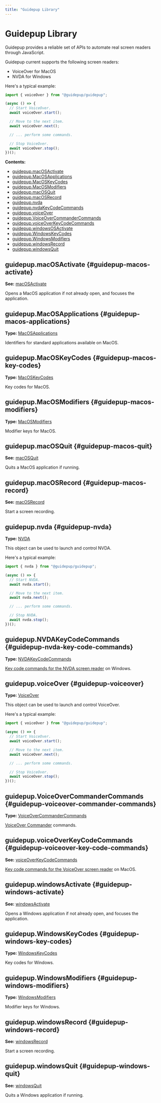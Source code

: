 ```yaml
---
title: "Guidepup Library"
---
```


# Guidepup Library

Guidepup provides a reliable set of APIs to automate real screen readers through JavaScript.

Guidepup current supports the following screen readers:

- VoiceOver for MacOS
- NVDA for Windows

Here's a typical example:

```ts
import { voiceOver } from "@guidepup/guidepup";

(async () => {
  // Start VoiceOver.
  await voiceOver.start();

  // Move to the next item.
  await voiceOver.next();

  // ... perform some commands.

  // Stop VoiceOver.
  await voiceOver.stop();
})();
```

**Contents:**

- [guidepup.macOSActivate](./class-guidepup#guidepup-macos-activate)
- [guidepup.MacOSApplications](./class-guidepup#guidepup-macos-applications)
- [guidepup.MacOSKeyCodes](./class-guidepup#guidepup-macos-key-codes)
- [guidepup.MacOSModifiers](./class-guidepup#guidepup-macos-modifiers)
- [guidepup.macOSQuit](./class-guidepup#guidepup-macos-quit)
- [guidepup.macOSRecord](./class-guidepup#guidepup-macos-record)
- [guidepup.nvda](./class-guidepup#guidepup-nvda)
- [guidepup.nvdaKeyCodeCommands](./class-guidepup#guidepup-nvda-key-code-commands)
- [guidepup.voiceOver](./class-guidepup#guidepup-voiceover)
- [guidepup.VoiceOverCommanderCommands](./class-guidepup#guidepup-voiceover-commander-commands)
- [guidepup.voiceOverKeyCodeCommands](./class-guidepup#guidepup-voiceover-key-code-commands)
- [guidepup.windowsOSActivate](./class-guidepup#guidepup-windows-activate)
- [guidepup.WindowsKeyCodes](./class-guidepup#guidepup-windows-key-codes)
- [guidepup.WindowsModifiers](./class-guidepup#guidepup-windows-modifiers)
- [guidepup.windowsRecord](./class-guidepup#guidepup-windows-record)
- [guidepup.windowsQuit](./class-guidepup#guidepup-windows-quit)

## guidepup.macOSActivate {#guidepup-macos-activate}

**See:** [macOSActivate]

Opens a MacOS application if not already open, and focuses the application.

## guidepup.MacOSApplications {#guidepup-macos-applications}

**Type:** [MacOSApplications]

Identifiers for standard applications available on MacOS.

## guidepup.MacOSKeyCodes {#guidepup-macos-key-codes}

**Type:** [MacOSKeyCodes]

Key codes for MacOS.

## guidepup.MacOSModifiers {#guidepup-macos-modifiers}

**Type:** [MacOSModifiers]

Modifier keys for MacOS.

## guidepup.macOSQuit {#guidepup-macos-quit}

**See:** [macOSQuit]

Quits a MacOS application if running.

## guidepup.macOSRecord {#guidepup-macos-record}

**See:** [macOSRecord]

Start a screen recording.

## guidepup.nvda {#guidepup-nvda}

**Type:** [NVDA]

This object can be used to launch and control NVDA.

Here's a typical example:

```ts
import { nvda } from "@guidepup/guidepup";

(async () => {
  // Start NVDA.
  await nvda.start();

  // Move to the next item.
  await nvda.next();

  // ... perform some commands.

  // Stop NVDA.
  await nvda.stop();
})();
```

## guidepup.NVDAKeyCodeCommands {#guidepup-nvda-key-code-commands}

**Type:** [NVDAKeyCodeCommands]

[Key code commands for the NVDA screen reader](https://www.nvaccess.org/files/nvda/releases/2021.2/documentation/keyCommands.html) on Windows.

## guidepup.voiceOver {#guidepup-voiceover}

**Type:** [VoiceOver]

This object can be used to launch and control VoiceOver.

Here's a typical example:

```ts
import { voiceOver } from "@guidepup/guidepup";

(async () => {
  // Start VoiceOver.
  await voiceOver.start();

  // Move to the next item.
  await voiceOver.next();

  // ... perform some commands.

  // Stop VoiceOver.
  await voiceOver.stop();
})();
```

## guidepup.VoiceOverCommanderCommands {#guidepup-voiceover-commander-commands}

**Type:** [VoiceOverCommanderCommands]

[VoiceOver Commander](https://support.apple.com/en-gb/guide/voiceover/cpvoukbcmdr/mac) commands.

## guidepup.voiceOverKeyCodeCommands {#guidepup-voiceover-key-code-commands}

**See:** [voiceOverKeyCodeCommands]

[Key code commands for the VoiceOver screen reader](https://www.apple.com/voiceover/info/guide/_1131.html) on MacOS.

## guidepup.windowsActivate {#guidepup-windows-activate}

**See:** [windowsActivate]

Opens a Windows application if not already open, and focuses the application.

## guidepup.WindowsKeyCodes {#guidepup-windows-key-codes}

**Type:** [WindowsKeyCodes]

Key codes for Windows.

## guidepup.WindowsModifiers {#guidepup-windows-modifiers}

**Type:** [WindowsModifiers]

Modifier keys for Windows.

## guidepup.windowsRecord {#guidepup-windows-record}

**See:** [windowsRecord]

Start a screen recording.

## guidepup.windowsQuit {#guidepup-windows-quit}

**See:** [windowsQuit]

Quits a Windows application if running.

[macosactivate]: ./class-macos-activate "macOSActivate"
[macosapplications]: ./class-macos-applications "MacOSApplications"
[macoskeycodes]: ./class-macos-key-codes "MacOSKeyCodes"
[macosmodifiers]: ./class-macos-modifiers "MacOSModifiers"
[macosquit]: ./class-macos-quit "macOSQuit"
[macosrecord]: ./class-macos-record "macOSRecord"
[nvda]: ./class-nvda "NVDA"
[nvdakeycodecommands]: ./class-nvda-key-code-commands "NVDAKeyCodeCommands"
[voiceover]: ./class-voiceover "VoiceOver"
[voiceovercommandercommands]: ./class-voiceover-commander-commands "VoiceOverCommanderCommands"
[voiceoverkeycodecommands]: ./class-voiceover-key-code-commands "VoiceOverKeyCodeCommands"
[windowsactivate]: ./class-windows-activate "windowsActivate"
[windowskeycodes]: ./class-windows-key-codes "WindowsKeyCodes"
[windowsmodifiers]: ./class-windows-modifiers "WindowsModifiers"
[windowsrecord]: ./class-windows-record "windowsRecord"
[windowsquit]: ./class-windows-quit "windowsQuit"
